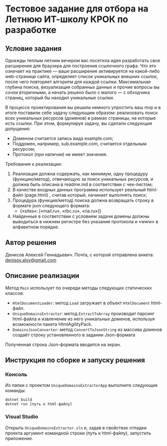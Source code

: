 # Тестовое задание для отбора на Летнюю ИТ-школу КРОК по разработке

## Условие задания
Однажды теплым летним вечером вас посетила идея разработать свое расширение для браузера для построения ссылочного графа. Что это означает на практике — ваше расширение активируется на какой-либо web-странице сайта, определяет список уникальных внешних ссылок, после чего повторяет алгоритм для каждой ссылки. Максимальная глубина поиска, визуализация собранных данных и прочие вопросы вы сочли вторичными, а начать решено было с малого — с обходчика страниц, который бы находил уникальные ссылки.

В процессе проектирования вы решили немного упростить ваш mvp и в итоге поставили себе задачу следующим образом: реализовать поиск всех уникальных ресурсов (доменов) в рамках страницы, на которые есть ссылки. При этом, формулируя задачу, вы сделали следующие допущения:
- Доменом считается запись вида example.com;
- Поддомен, например, sub.example.com,  считается отдельным ресурсом;
- Протокол (при наличии) не имеет значения.

Требования к реализации:
1. Реализация должна содержать, как минимум, одну процедуру (функцию/метод), отвечающую за поиск уникальных ресурсов, и должна быть описана в readme.md в соответствии с чек-листом;
2. В качестве входных данных программа использует реальный html-файл (page.html)	, считав который, начинает выполнять поиск;
3. Процедура (функция/метод) поиска должна возвращать строку в формате json следующего формата:
   - {«sites»: [«mail.ru», «rbc.ru», «ria.ru»]}
4. Найденные в соответствии с условием задачи домены должны выводиться в нижнем регистре без указания протокола и «www» в алфавитном порядке.

## Автор решения
Денисов Алексей Геннадьевич. Почта, с которой отправлена анкета: denisov.alxy@gmail.com 

## Описание реализации
Метод `Main` использует по очереди методы следующих статических классов:
- `HtmlDocumentLoader`: метод `Load` загружает в объект `HtmlDocument` html-файл.
- `UniqueDomainsExtractor`: метод `ExtractToArray` производит парсинг html-файла и извлечение из него уникальных доменов, используя возможности пакета HtmlAgilityPack.
- `DomainsJsonConverter`: метод `ConvertToJsonString` из массива доменов создаёт строку установленного в задании Json-формата

Полученная строка Json-формата вводится на экран.

## Инструкция по сборке и запуску решения
### Консоль
Из папки с проектом `UniqueDomainsExtractorApp` выполните следующие команды:
```
dotnet build
dotnet run [путь к html-файлу]
```

### Visual Studio
Открыть `UniqueDomainsExtractor.sln` и, задав в свойствах отладки проекта аргумент командной строки (путь к html-файлу), запустить приложение.